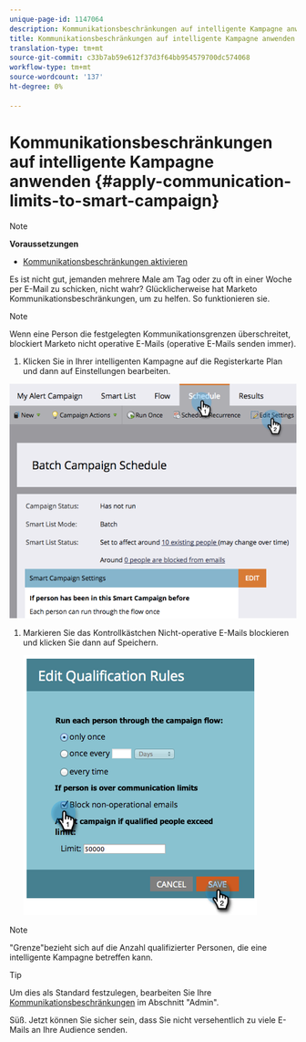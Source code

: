 ```yaml
---
unique-page-id: 1147064
description: Kommunikationsbeschränkungen auf intelligente Kampagne anwenden - Marketing Docs - Produktdokumentation
title: Kommunikationsbeschränkungen auf intelligente Kampagne anwenden
translation-type: tm+mt
source-git-commit: c33b7ab59e612f37d3f64bb954579700dc574068
workflow-type: tm+mt
source-wordcount: '137'
ht-degree: 0%

---
```



# Kommunikationsbeschränkungen auf intelligente Kampagne anwenden {#apply-communication-limits-to-smart-campaign}

>[!NOTE]
>
>**Voraussetzungen**
>
>* [Kommunikationsbeschränkungen aktivieren](../../../../product-docs/administration/email-setup/enable-communication-limits.md)

>



Es ist nicht gut, jemanden mehrere Male am Tag oder zu oft in einer Woche per E-Mail zu schicken, nicht wahr? Glücklicherweise hat Marketo Kommunikationsbeschränkungen, um zu helfen. So funktionieren sie.

>[!NOTE]
>
>Wenn eine Person die festgelegten Kommunikationsgrenzen überschreitet, blockiert Marketo nicht operative E-Mails (operative E-Mails senden immer).

1. Klicken Sie in Ihrer intelligenten Kampagne auf die Registerkarte Plan und dann auf Einstellungen bearbeiten.

![](assets/programeditsettings-hands-1.png)

1. Markieren Sie das Kontrollkästchen Nicht-operative E-Mails blockieren und klicken Sie dann auf Speichern.

   ![](assets/apply-communication-limits-to-smart-campaign.png)

>[!NOTE]
>
>&quot;Grenze&quot;bezieht sich auf die Anzahl qualifizierter Personen, die eine intelligente Kampagne betreffen kann.

>[!TIP]
>
>Um dies als Standard festzulegen, bearbeiten Sie Ihre [Kommunikationsbeschränkungen](../../../../product-docs/administration/email-setup/enable-communication-limits.md) im Abschnitt &quot;Admin&quot;.

Süß. Jetzt können Sie sicher sein, dass Sie nicht versehentlich zu viele E-Mails an Ihre Audience senden.